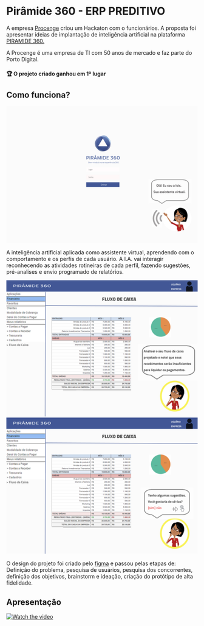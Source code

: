
# Pirâmide 360 - ERP PREDITIVO

A empresa [Procenge](https://procenge.com.br/sobre-a-procenge/) criou um Hackaton com o funcionários. A proposta foi apresentar ideias de implantação de inteligência artificial na plataforma [PIRAMIDE 360.](https://procenge.com.br/solucao/erp-piramide-360/)

A Procenge é uma empresa de TI com 50 anos de mercado e faz parte do Porto Digital.



#### 🏆 O projeto criado ganhou em 1º lugar


## Como funciona?

<img src='LOGIN.jpg'>

A inteligência artificial aplicada como assistente virtual, aprendendo com o comportamento e os perfis de cada usuário. A I.A. vai interagir reconhecendo as atividades rotineiras de cada perfil, fazendo sugestões, pré-analises e envio programado de relatórios.

<img src='PROBLEMA 1.jpg'>
<img src='PROBLEMA 2.jpg'>

O design do projeto foi criado pelo [figma](https://www.figma.com/design/Tr6NBCaMO3S48dlx6uPwDg/ERP-PREDITIVO--PROCENGE?node-id=0-1&t=B4rFse3dfO28YVca-0) e passou pelas etapas de: Definição do problema, pesquisa de usuários, pesquisa dos concorrentes, definição dos objetivos, brainstorm e ideação, criação do protótipo de alta fidelidade.


## Apresentação
[![Watch the video](<img src='PROBLEMA 1.jpg'>)](https://www.youtube.com/watch?v=OmEXgNjYqnY)
